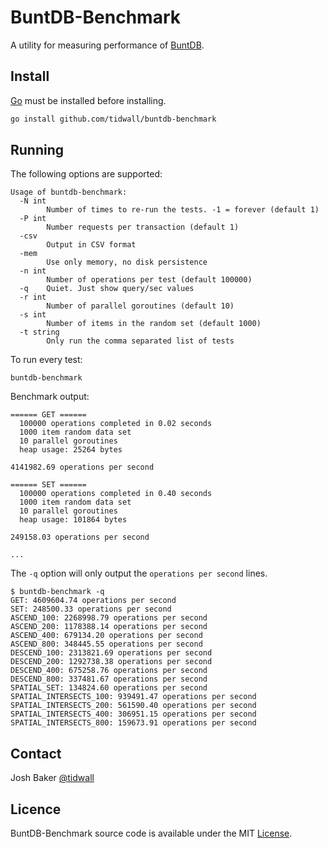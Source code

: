 BuntDB-Benchmark
================
A utility for measuring performance of [BuntDB](https://github.com/tidwall/buntdb).

Install
-------
[Go](http://golang.com) must be installed before installing.

```sh
go install github.com/tidwall/buntdb-benchmark
```

Running
-------

The following options are supported:

```
Usage of buntdb-benchmark:
  -N int
        Number of times to re-run the tests. -1 = forever (default 1)
  -P int
        Number requests per transaction (default 1)
  -csv
        Output in CSV format
  -mem
        Use only memory, no disk persistence
  -n int
        Number of operations per test (default 100000)
  -q    Quiet. Just show query/sec values
  -r int
        Number of parallel goroutines (default 10)
  -s int
        Number of items in the random set (default 1000)
  -t string
        Only run the comma separated list of tests
```

To run every test: 

```
buntdb-benchmark
```

Benchmark output:

```
====== GET ======
  100000 operations completed in 0.02 seconds
  1000 item random data set
  10 parallel goroutines
  heap usage: 25264 bytes

4141982.69 operations per second

====== SET ======
  100000 operations completed in 0.40 seconds
  1000 item random data set
  10 parallel goroutines
  heap usage: 101864 bytes

249158.03 operations per second

...
```

The `-q` option will only output the `operations per second` lines.

```
$ buntdb-benchmark -q
GET: 4609604.74 operations per second
SET: 248500.33 operations per second
ASCEND_100: 2268998.79 operations per second
ASCEND_200: 1178388.14 operations per second
ASCEND_400: 679134.20 operations per second
ASCEND_800: 348445.55 operations per second
DESCEND_100: 2313821.69 operations per second
DESCEND_200: 1292738.38 operations per second
DESCEND_400: 675258.76 operations per second
DESCEND_800: 337481.67 operations per second
SPATIAL_SET: 134824.60 operations per second
SPATIAL_INTERSECTS_100: 939491.47 operations per second
SPATIAL_INTERSECTS_200: 561590.40 operations per second
SPATIAL_INTERSECTS_400: 306951.15 operations per second
SPATIAL_INTERSECTS_800: 159673.91 operations per second
```

Contact
-------
Josh Baker [@tidwall](http://twitter.com/tidwall)

Licence
-------
BuntDB-Benchmark source code is available under the MIT [License](/LICENSE).

